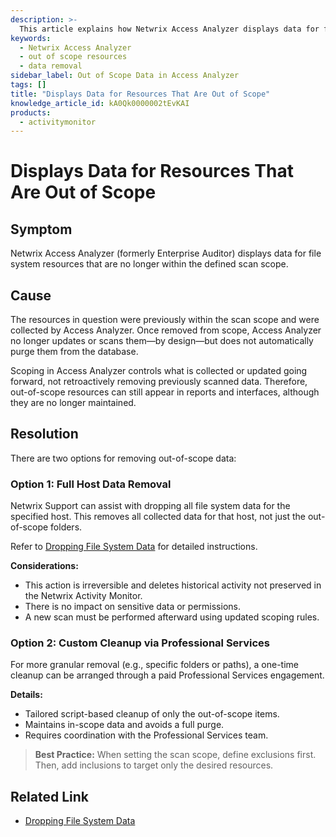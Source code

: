 ```yaml
---
description: >-
  This article explains how Netwrix Access Analyzer displays data for file system resources that are out of scope and provides options for removing such data.
keywords:
  - Netwrix Access Analyzer
  - out of scope resources
  - data removal
sidebar_label: Out of Scope Data in Access Analyzer
tags: []
title: "Displays Data for Resources That Are Out of Scope"
knowledge_article_id: kA0Qk0000002tEvKAI
products:
  - activitymonitor
---
```


# Displays Data for Resources That Are Out of Scope

## Symptom

Netwrix Access Analyzer (formerly Enterprise Auditor) displays data for file system resources that are no longer within the defined scan scope.

## Cause

The resources in question were previously within the scan scope and were collected by Access Analyzer. Once removed from scope, Access Analyzer no longer updates or scans them—by design—but does not automatically purge them from the database.

Scoping in Access Analyzer controls what is collected or updated going forward, not retroactively removing previously scanned data. Therefore, out-of-scope resources can still appear in reports and interfaces, although they are no longer maintained.

## Resolution

There are two options for removing out-of-scope data:

### Option 1: Full Host Data Removal

Netwrix Support can assist with dropping all file system data for the specified host. This removes all collected data for that host, not just the out-of-scope folders.

Refer to [Dropping File System Data](https://docs.netwrix.com/docs/kb/activitymonitor/dropping_file_system_data) for detailed instructions.

**Considerations:**

- This action is irreversible and deletes historical activity not preserved in the Netwrix Activity Monitor.
- There is no impact on sensitive data or permissions.
- A new scan must be performed afterward using updated scoping rules.

### Option 2: Custom Cleanup via Professional Services

For more granular removal (e.g., specific folders or paths), a one-time cleanup can be arranged through a paid Professional Services engagement.

**Details:**

- Tailored script-based cleanup of only the out-of-scope items.
- Maintains in-scope data and avoids a full purge.
- Requires coordination with the Professional Services team.

> **Best Practice:** When setting the scan scope, define exclusions first. Then, add inclusions to target only the desired resources.

## Related Link

- [Dropping File System Data](https://docs.netwrix.com/docs/kb/activitymonitor/dropping_file_system_data)